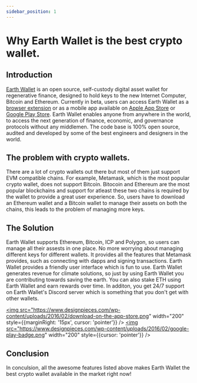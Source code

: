 ```yaml
---
sidebar_position: 1
---
```


# Why Earth Wallet is the best crypto wallet.

## Introduction
[Earth Wallet](https://earthwallet.io) is an open source, self-custody digital asset wallet for regenerative finance, designed to hold keys to the new Internet Computer, Bitcoin and Ethereum. Currently in beta, users can access Earth Wallet as a [browser extension](https://chrome.google.com/webstore/detail/earth-wallet/agkfnefiabmfpanochlcakggnkdfmmjd) or as a mobile app available on [Apple App Store](https://apps.apple.com/app/earth-wallet/id1638414929) or [Google Play Store](https://play.google.com/store/apps/details?id=earth.wallet.app). Earth Wallet enables anyone from anywhere in the world, to access the next generation of finance, economic, and governance protocols without any middlemen. The code base is 100% open source, audited and developed by some of the best engineers and designers in the world.

## The problem with crypto wallets.
There are a lot of crypto wallets out there but most of them just support EVM compatible chains. For example, Metamask, which is the most popular crypto wallet, does not support Bitcoin. Bitocoin and Ethereum are the most popular blockchains and support for atleast these two chains is required by the wallet to provide a great user experience. So, users have to download an Ethereum wallet and a Bitcoin wallet to manage their assets on both the chains, this leads to the problem of managing more keys. 

## The Solution
Earth Wallet supports Ethereum, Bitcoin, ICP and Polygon, so users can manage all their assests in one place. No more worrying about managing different keys for different wallets. It provides all the features that Metamask provides, such as connecting with dapps and signing transactions. Earth Wallet provides a friendly user interface which is fun to use. Earth Wallet generates revenue for climate solutions, so just by using Earth Wallet you are contributing towards saving the earth. You can also stake ETH using Earth Wallet and earn rewards over time. In additon, you get 24/7 support on Earth Wallet's Discord server which is something that you don't get with other wallets.

<a href="https://apps.apple.com/app/earth-wallet/id1638414929"><img src="https://www.designpieces.com/wp-content/uploads/2016/02/download-on-the-app-store.png" width="200" style={{marginRight: '15px', cursor: 'pointer'}} /></a>
<a href="https://play.google.com/store/apps/details?id=earth.wallet.app"><img src="https://www.designpieces.com/wp-content/uploads/2016/02/google-play-badge.png" width="200" style={{cursor: 'pointer'}}  /></a>

## Conclusion
In conculsion, all the awesome features listed above makes Earth Wallet the best crypto wallet available in the market right now!

